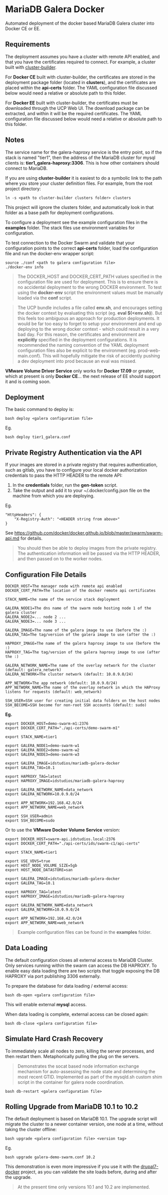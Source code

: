MariaDB Galera Docker
=====================
Automated deployment of the docker based MariaDB Galera cluster into Docker CE or EE.

## Requirements

The deployment assumes you have a cluster with remote API enabled, and that you have the certificates required to connect.  For example, a cluster built with [cluster-builder](https://github.com/ids/cluster-builder).

For __Docker CE__ built with cluster-builder, the certificates are stored in the deployment package folder (located in __clusters__), and the certificates are placed within the __api-certs__ folder.  The YAML configuration file discussed below would need a relative or absolute path to this folder.

For __Docker EE__ built with cluster-builder, the certificates must be downloaded through the UCP Web UI. The download package can be extracted, and within it will be the required certificates. The YAML configuration file discussed below would need a relative or absolute path to this folder.

## Notes

The service name for the galera-haproxy service is the entry point, so if the stack is named "tier1", then the address of the MariaDB cluster for mysql clients is: __tier1_galera-haproxy:3306__.  This is how other containers should connect to MariaDB.

If you are using __cluster-builder__ it is easiest to do a symbolic link to the path where you store your cluster definition files.  For example, from the root project directory: 

    ln -s <path to cluster-builder clusters folder> clusters

This project will ignore the clusters folder, and automatically look in that folder as a base path for deployment configurations.

To configure a deployment see the example configuration files in the __examples__ folder.  The stack files use environment variables for configuration.

To test connection to the Docker Swarm and validate that your configuration points to the correct __api-certs__ folder, load the configuration file and run the docker-env wrapper script:

    source ./conf <path to galera configuration file>
    ./docker-env info

> The DOCKER_HOST and DOCKER_CERT_PATH values specified in the configuration file are used for deployment.  This is to ensure there is no accidental deployment to the wrong DOCKER environment.  To test using the __docker-env__ script the environment values must be manually loaded via the __conf__ script.

> The UCP bundle includes a file called __env.sh__, and encourages setting the docker context by evaluating this script (eg. __eval $(<env.sh)__).  But this feels too ambiguous an approach for production deployments.  It would be far too easy to forget to setup your environment and end up deploying to the wrong docker context - which could result in a very bad day.  For this reason, the certificates and environment are __explicitly__ specified in the deployment configurations.  It is recommended the naming convention of the YAML deployment configuration files also be explicit to the environment (eg. prod-web-main.conf).  This will hopefully mitigate the risk of accidently pushing a dev deployment into prod because an eval was missed.

__VMware Volume Driver Service__ only works for **Docker 17.09** or greater, which at present is only **Docker CE**... the next release of EE should support it and is coming soon.

## Deployment

The basic command to deploy is:

    bash deploy <galera configuration file>

Eg.

    bash deploy tier1_galera.conf

## Private Registry Authentication via the API
If your images are stored in a private registry that requires authentication, such as gitlab, you have to configure your local docker authorization credentials to pass the HTTP HEADER to the remote API:

1. In the __credentials__ folder, run the __gen-token__ script.
2. Take the output and add it to your ~/.docker/config.json file on the machine from which you are deploying.

Eg.

    "HttpHeaders": {
        "X-Registry-Auth": "<HEADER string from above>"
    }

See https://github.com/docker/docker.github.io/blob/master/swarm/swarm-api.md for details.

> You should then be able to deploy images from the private registry.  The authentication information will be passed via the HTTP HEADER, and then passed on to the worker nodes.

## Configuration File Details
    
    DOCKER_HOST=The manager node with remote api enabled
    DOCKER_CERT_PATH=The location of the docker remote api certificates

    STACK_NAME=the name of the service stack deployment

    GALERA_NODE1=The dns name of the swarm node hosting node 1 of the galera cluster
    GALERA_NODE2=... node 2 ...
    GALERA_NODE3=... node 3 ...

    GALERA_IMAGE=The name of the galera image to use (before the :)
    GALERA_TAG=The tag/version of the galera image to use (after the :)

    HAPROXY_IMAGE=The name of the galera haproxy image to use (before the :)
    HAPROXY_TAG=The tag/version of the galera haproxy image to use (after the :)
    
    GALERA_NETWORK_NAME=The name of the overlay network for the cluster (default: galera_network)
    GALERA_NETWORK=The cluster network (default: 10.0.9.0/24)

    APP_NETWORK=The app network (default: 10.0.9.0/24)
    APP_NETWORK_NAME=The name of the overlay network in which the HAProxy listens for requests (default: web_network)

    SSH_USER=SSH user for creating initial data folders on the host nodes
    SSH_BECOME=SSH become for non-root SSH accounts (default: sudo) 

__Eg.__

    export DOCKER_HOST=demo-swarm-m1:2376
    export DOCKER_CERT_PATH="./api-certs/demo-swarm-m1"

    export STACK_NAME=tier1

    export GALERA_NODE1=demo-swarm-w1
    export GALERA_NODE2=demo-swarm-w2
    export GALERA_NODE3=demo-swarm-w3

    export GALERA_IMAGE=idstudios/mariadb-galera-docker
    export GALERA_TAG=10.1

    export HAPROXY_TAG=latest
    export HAPROXY_IMAGE=idstudios/mariadb-galera-haproxy

    export GALERA_NETWORK_NAME=data_network
    export GALERA_NETWORK=10.0.9.0/24

    export APP_NETWORK=192.168.42.0/24
    export APP_NETWORK_NAME=web_network

    export SSH_USER=admin
    export SSH_BECOME=sudo 

Or to use the __VMware Docker Volume Service__ version:

    export DOCKER_HOST=swarm-api.idstudios.local:2376
    export DOCKER_CERT_PATH="./api-certs/ids/swarm-c1/api-certs"

    export STACK_NAME=tier1

    export USE_VDVS=true
    export HOST_NODE_VOLUME_SIZE=5gb
    export HOST_NODE_DATASTORE=san

    export GALERA_IMAGE=idstudios/mariadb-galera-docker
    export GALERA_TAG=10.1

    export HAPROXY_TAG=latest
    export HAPROXY_IMAGE=idstudios/mariadb-galera-haproxy

    export GALERA_NETWORK_NAME=data_network
    export GALERA_NETWORK=10.0.9.0/24

    export APP_NETWORK=192.168.42.0/24
    export APP_NETWORK_NAME=web_network

> Example configuration files can be found in the __examples__ folder.

## Data Loading

The default configuration closes all external access to MariaDB Cluster.  Only services running within the swarm can access the DB HAPROXY.  To enable easy data loading there are two scripts that toggle exposing the DB HAPROXY via port publishing 3306 externally.

To prepare the database for data loading / external access:

    bash db-open <galera configuration file>

This will enable external __mysql__ access.

When data loading is complete, external access can be closed again:

    bash db-close <galera configuration file>

## Simulate Hard Crash Recovery

To immediately scale all nodes to zero, killing the server processes, and then restart them.  Metaphorically pulling the plug on the servers.

> Demonstrates the socat based node information exchange mechanism for auto-assessing the node state and determining the most recent GTID.  Implemented as part of the mysqld.sh custom shim script in the container for galera node coordination.

    bash db-restart <galera configuration file>

## Rolling Upgrade from MariaDB 10.1 to 10.2

The default deployment is based on MariaDB 10.1.  The upgrade script will migrate the cluster to a newer container version, one node at a time, without taking the cluster offline:

    bash upgrade <galera configuration file> <version tag>

Eg.

    bash upgrade galera-demo-swarm.conf 10.2

This demonstration is even more impressive if you use it with the [drupal7-docker](https://github.com/ids/drupal7-docker) project, as you can validate the site loads before, during and after the upgrade.

> At the present time only versions 10.1 and 10.2 are implemented.